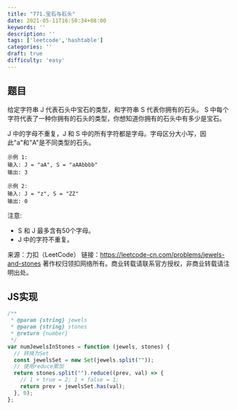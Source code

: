 ```yaml
---
title: "771.宝石与石头"
date: 2021-05-11T16:50:34+08:00
keywords: ''
description: ''
tags: ['leetcode','hashtable']
categories: ''
draft: true
difficulty: 'easy'
---
```


## 题目

给定字符串 J 代表石头中宝石的类型，和字符串 S 代表你拥有的石头。 S 中每个字符代表了一种你拥有的石头的类型，你想知道你拥有的石头中有多少是宝石。

J 中的字母不重复，J 和 S 中的所有字符都是字母。字母区分大小写，因此"a"和"A"是不同类型的石头。

```
示例 1:
输入: J = "aA", S = "aAAbbbb"
输出: 3

示例 2:
输入: J = "z", S = "ZZ"
输出: 0
```

注意:

- S 和 J 最多含有50个字母。
- J 中的字符不重复。

来源：力扣（LeetCode）
链接：https://leetcode-cn.com/problems/jewels-and-stones
著作权归领扣网络所有。商业转载请联系官方授权，非商业转载请注明出处。


## JS实现

```javascript
/**
 * @param {string} jewels
 * @param {string} stones
 * @return {number}
 */
var numJewelsInStones = function (jewels, stones) {
  // 转换为Set
  const jewelsSet = new Set(jewels.split(""));
  // 使用reduce累加
  return stones.split("").reduce((prev, val) => {
  	// 1 + true = 2; 1 + false = 1;
    return prev + jewelsSet.has(val);
  }, 0);
};
```
